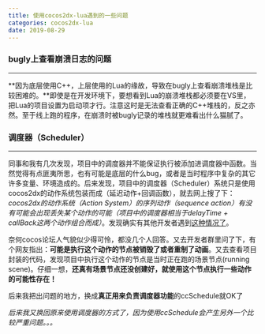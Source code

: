 ```yaml
---
title: 使用cocos2dx-lua遇到的一些问题
categories: cocos2dx-lua
date: 2019-08-29
---
```


### bugly上查看崩溃日志的问题
---

**因为底层使用C++，上层使用的Lua的缘故，导致在bugly上查看崩溃堆栈是比较困难的。**即使是在开发环境下，要想看到Lua的崩溃堆栈都必须要在VS里，把Lua的项目设置为启动项才行。注意这时是无法查看正确的C++堆栈的，反之亦然。至于线上跑的程序，在崩溃时被bugly记录的堆栈就更难看出什么猫腻了。

### 调度器（Scheduler）
---

同事和我有几次发现，项目中的调度器并不能保证执行被添加进调度器中函数。当然觉得有点匪夷所思，也有可能是底层的什么bug，或者是当时程序中复杂的其它许多变量、环境造成的。后来发现，项目中的调度器（Scheduler）系统只是使用cocos2dx的动作系统包装而成（延迟动作+回调函数），就去网上搜了下：*cocos2dx的动作系统（Action System）的序列动作（sequence action）有没有可能会出现丢失某个动作的可能（项目中的调度器相当于delayTime + callBack这两个动作组合而成）*。发现确实有其他开发者遇到[这种情况了](https://forum.cocos.com/t/cocos2dx-3-15-sequence/48654)。

奈何cocos论坛人气貌似少得可怜，都没几个人回答。又去开发者群里问了下，有个网友指出：**可能是执行这个动作的节点被销毁了或者重制了动画**。又去查看项目封装的代码，发现项目中执行这个动作的节点是当时正在跑的场景节点(running scene)。仔细一想，**还真有场景节点还没创建好，就使用这个节点执行一些动作的可能性存在！**

后来我把出问题的地方，换成**真正用来负责调度器功能**的ccSchedule就OK了

*后来我又换回原来使用调度器的方式了，因为使用ccSchedule会产生另外一个比较严重问题。。。*
